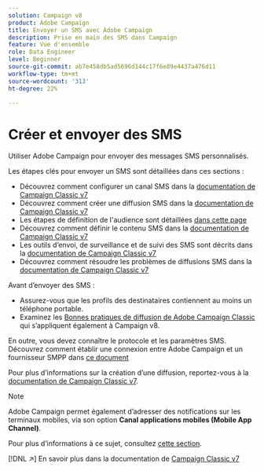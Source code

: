 ```yaml
---
solution: Campaign v8
product: Adobe Campaign
title: Envoyer un SMS avec Adobe Campaign
description: Prise en main des SMS dans Campaign
feature: Vue d'ensemble
role: Data Engineer
level: Beginner
source-git-commit: ab7e458db5ad5696d144c17f6e89e4437a476d11
workflow-type: tm+mt
source-wordcount: '313'
ht-degree: 22%

---
```


# Créer et envoyer des SMS

Utiliser Adobe Campaign pour envoyer des messages SMS personnalisés.

Les étapes clés pour envoyer un SMS sont détaillées dans ces sections :

* Découvrez comment configurer un canal SMS dans la [documentation de Campaign Classic v7](https://experienceleague.adobe.com/docs/campaign-classic/using/sending-messages/sending-messages-on-mobiles/sms-set-up.html?lang=en#sending-messages)
* Découvrez comment créer une diffusion SMS dans la [documentation de Campaign Classic v7](https://experienceleague.adobe.com/docs/campaign-classic/using/sending-messages/sending-messages-on-mobiles/sms-create.html?lang=en#sending-messages)
* Les étapes de définition de l&#39;audience sont détaillées [dans cette page](../start/audiences.md)
* Découvrez comment définir le contenu SMS dans la [documentation de Campaign Classic v7](https://experienceleague.adobe.com/docs/campaign-classic/using/sending-messages/sending-messages-on-mobiles/sms-create.html?lang=en#defining-the-sms-content)
* Les outils d’envoi, de surveillance et de suivi des SMS sont décrits dans la [documentation de Campaign Classic v7](https://experienceleague.adobe.com/docs/campaign-classic/using/sending-messages/sending-messages-on-mobiles/sms-send.html?lang=en#sending-messages)
* Découvrez comment résoudre les problèmes de diffusions SMS dans la [documentation de Campaign Classic v7](https://experienceleague.adobe.com/docs/campaign-classic/using/sending-messages/sending-messages-on-mobiles/troubleshooting-sms.html?lang=en#sending-messages)

Avant d’envoyer des SMS :

* Assurez-vous que les profils des destinataires contiennent au moins un téléphone portable.
* Examinez les [Bonnes pratiques de diffusion de Adobe Campaign Classic](https://experienceleague.adobe.com/docs/campaign-classic/using/sending-messages/key-steps-when-creating-a-delivery/delivery-bestpractices/delivery-best-practices.html?lang=en#sending-messages) qui s’appliquent également à Campaign v8.

En outre, vous devez connaître le protocole et les paramètres SMS. Découvrez comment établir une connexion entre Adobe Campaign et un fournisseur SMPP dans [ce document](https://experienceleague.adobe.com/docs/campaign-classic/using/sending-messages/sending-messages-on-mobiles/sms-protocol.html?lang=en#sending-messages)

Pour plus d’informations sur la création d’une diffusion, reportez-vous à la [documentation de Campaign Classic v7](https://experienceleague.adobe.com/docs/campaign-classic/using/sending-messages/key-steps-when-creating-a-delivery/steps-about-delivery-creation-steps.html?lang=en#sending-messages).

>[!NOTE]
>
>Adobe Campaign permet également d’adresser des notifications sur les terminaux mobiles, via son option **Canal applications mobiles (Mobile App Channel)**.
> 
>Pour plus d’informations à ce sujet, consultez [cette section](push.md).

[!DNL :arrow_upper_right:] En savoir plus dans la documentation de  [Campaign Classic v7](https://experienceleague.adobe.com/docs/campaign-classic/using/sending-messages/sending-messages-on-mobiles/sms-channel.html)

